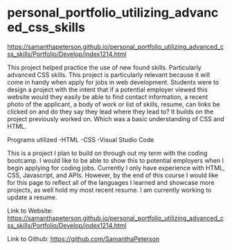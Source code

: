 # personal_portfolio_utilizing_advanced_css_skills

https://samanthapeterson.github.io/personal_portfolio_utilizing_advanced_css_skills/Portfolio/Develop/index1214.html


This project helped practice the use of new found skills. Particularly advanced CSS skills. This project is particularly relevant because it will come in handy when apply for jobs in web development. Students were to design a project with the intent that if a potential employer viewed this website would they easily be able to find contact information, a recent photo of the applicant, a body of work or list of skills, resume, can links be clicked on and do they say they lead where they lead to? It builds on the project previously worked on. Which was a basic understanding of CSS and HTML. 

Programs utilized
-HTML
-CSS
-Visual Studio Code

This is a project I plan to build on through out my term with the coding bootcamp. I would like to be able to show this to potential employers when I begin applying for coding jobs. Currently I only have experience with HTML, CSS, Javascript, and APIs. However, by the end of this course I would like for this page to reflect all of the languages I learned and showcase more projects, as well hold my most recent resume. I am currently working to update a resume.


Link to Website:
https://samanthapeterson.github.io/personal_portfolio_utilizing_advanced_css_skills/Portfolio/Develop/index1214.html

Link to Github:
https://github.com/SamanthaPeterson

